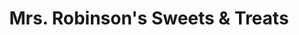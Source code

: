---
title: "Mrs. Robinson's Sweets & Treats"
url: /kennett-square/mrs-robinsons-sweets-and-treats/
shop: confectionery
---